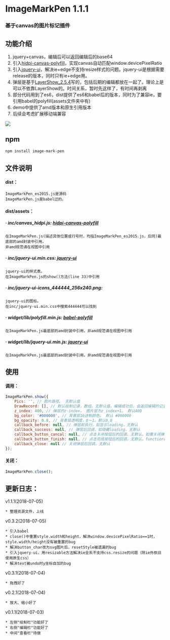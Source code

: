 ImageMarkPen 1.1.1
===
### 基于canvas的图片标记插件

功能介绍
---
1. jquery+canvas，编辑后可以返回编辑后的base64
1. 引入[hidpi-canvas-polyfill](https://github.com/jondavidjohn/hidpi-canvas-polyfill)，实现canvas自动匹配window.devicePixelRatio
1. 引入[jquery-ui](https://jqueryui.com)，解决ie+edge不支持resize样式的问题。jquery-ui是根据需要release的版本，同时只有ie+edge用。
1. 弹层是基于[LayerShow_2.5.4](https://github.com/TopuNet/LayerShow/tree/2.5.4)写的，包括后期的编辑都放在一起了。理论上是可以不依靠LayerShow的。时间关系，暂时先这样了，有时间再剥离
1. 部分代码用到了es6，dist提供了es6和babel后的版本，同时为了兼容ie，要引用babel的polyfill(assets文件夹中有)
1. demo中提供了amd版本和原生引用版本
1. 后续会考虑扩展移动端兼容

<img src="https://github.com/agulado/ImageMarkPen/blob/master/demo/ImageMarkPen.png" />

npm
---
```sh
npm install image-mark-pen
```

文件说明
---
#### dist：

```
ImageMarkPen_es2015.js是源码
ImageMarkPen.js是babel过的。
```

#### dist/assets：

##### · inc/canvas_hidpi.js: [hidpi-canvas-polyfill](https://github.com/jondavidjohn/hidpi-canvas-polyfill)

```
在ImageMarkPen.js(描述具体位置或行号时，均指ImageMarkPen_es2015.js，后同)最底部的amd封装中引用，
非amd规范请在视图中引用
```

##### · inc/jquery-ui.min.css: [jquery-ui](https://jqueryui.com)

```
jquery-ui的样式表。
在ImageMarkPen.js的show()方法(line 33)中引用
```

##### · inc/jquery-ui-icons_444444_256x240.png:

```
jquery-ui的图标。
在inc/jquery-ui.min.css中搜索444444可以找到
```

##### · widget/lib/polyfill.min.js: [babel-polyfill](https://www.babeljs.cn/docs/usage/polyfill/)

```
在ImageMarkPen.js最底部的amd封装中引用，非amd规范请在视图中引用
```

##### · widget/lib/jquery-ui.min.js: [jquery-ui](https://jqueryui.com)

```
在ImageMarkPen.js最底部的amd封装中引用，非amd规范请在视图中引用
```

使用
---
#### 调用：

```javascript
ImageMarkPen.show({
	Pics: '', // 图片路径。 无默认值
	DrawRecord: [], // 默认绘制记录，数组。无默认值。编辑成功后，会返回编辑的记录，此处传入可用于图片保存前的再次操作 或 图片不保存而是保存绘制记录到数据库
	z_index: 400, // 弹层的z-index。 图片层为z_index+1。 默认400
	bg_color: '#000000', // 背景层16进制颜色。 默认 #000000
	bg_opacity: 0.8, // 背景层透明度，0～1。默认0.8
	callback_before: null, // 弹层前执行，如显示loading，无默认
	callback_success: null, // 弹层后回调，如隐藏loading，无默认
	callback_button_cancal: null, // 点击关闭按钮后的回调，无默认。如需关闭弹层请调用close()
	callback_button_finish: null, // 点击完成按钮后的回调，无默认。function(base64,DrawRecord){ @base64: 图片base64; @DrawRecord: canvas绘制记录数组}。如需关闭弹层请调用close()
	callback_close: null // 关闭弹层后回调，无默认
});
```

#### 关闭：

```javascript
ImageMarkPen.close();
```

更新日志：
---
v1.1.1(2018-07-05)
		
	* 整理资源文件，上线

v0.3.2(2018-07-05)

	* 引入babel
	* close()中重置style.width和height，解决window.devicePixelRatio==1时，style.width/height没有被重置的bug
	* 解决button_char改为svg图片后，resetStyle被遗漏的bug
	* 引入jquery-ui，用resizable方法解决ie全系不支持css.resize的问题（除ie外依旧使用原生css）
	* 解决text被undo时y坐标自加的bug

v0.3.1(2018-07-04)

	* 拖拽好了

v0.2.1(2018-07-04)

	* 放大、缩小好了

v0.1.1(2018-07-03)

	* 左侧"绘制栏"功能好了
	* 右侧"编辑栏"功能好了
	* 中间"查看栏"待做
